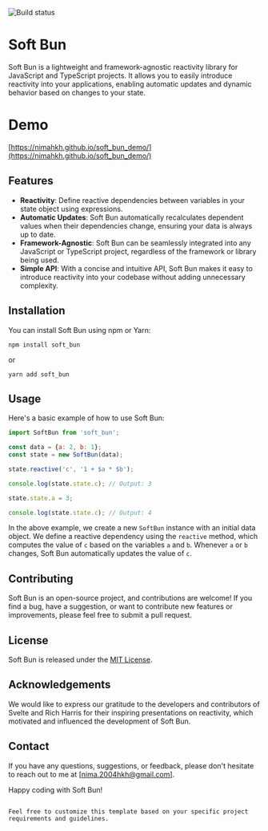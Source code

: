 ![Build status](https://github.com/nimatrengo/sweet_bun/actions/workflows/release.yml/badge.svg)

# Soft Bun

Soft Bun is a lightweight and framework-agnostic reactivity library for JavaScript and TypeScript projects. It allows you to easily introduce reactivity into your applications, enabling automatic updates and dynamic behavior based on changes to your state.

# Demo 
[https://nimahkh.github.io/soft_bun_demo/](https://nimahkh.github.io/soft_bun_demo/)

## Features

- **Reactivity**: Define reactive dependencies between variables in your state object using expressions.
- **Automatic Updates**: Soft Bun automatically recalculates dependent values when their dependencies change, ensuring your data is always up to date.
- **Framework-Agnostic**: Soft Bun can be seamlessly integrated into any JavaScript or TypeScript project, regardless of the framework or library being used.
- **Simple API**: With a concise and intuitive API, Soft Bun makes it easy to introduce reactivity into your codebase without adding unnecessary complexity.

## Installation

You can install Soft Bun using npm or Yarn:

```shell
npm install soft_bun
```

or

```shell
yarn add soft_bun
```

## Usage

Here's a basic example of how to use Soft Bun:

```javascript
import SoftBun from 'soft_bun';

const data = {a: 2, b: 1};
const state = new SoftBun(data);

state.reactive('c', '1 + $a * $b');

console.log(state.state.c); // Output: 3

state.state.a = 3;

console.log(state.state.c); // Output: 4
```

In the above example, we create a new `SoftBun` instance with an initial data object. We define a reactive dependency using the `reactive` method, which computes the value of `c` based on the variables `a` and `b`. Whenever `a` or `b` changes, Soft Bun automatically updates the value of `c`.

## Contributing

Soft Bun is an open-source project, and contributions are welcome! If you find a bug, have a suggestion, or want to contribute new features or improvements, please feel free to submit a pull request.

## License

Soft Bun is released under the [MIT License](https://opensource.org/licenses/MIT).

## Acknowledgements

We would like to express our gratitude to the developers and contributors of Svelte and Rich Harris for their inspiring presentations on reactivity, which motivated and influenced the development of Soft Bun.

## Contact

If you have any questions, suggestions, or feedback, please don't hesitate to reach out to me at [nima.2004hkh@gmail.com].

Happy coding with Soft Bun!

```

Feel free to customize this template based on your specific project requirements and guidelines.
```
